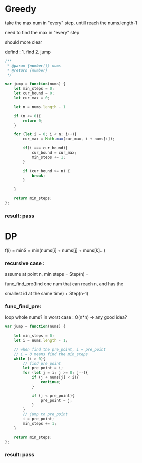 

# Greedy

take the max num in "every" step, untill reach the nums.length-1

need to find the max in "every" step

should more clear

defind : 1. find 2. jump

```js
/**
 * @param {number[]} nums
 * @return {number}
 */

var jump = function(nums) {
    let min_steps = 0;
    let cur_bound = 0;
    let cur_max = 0;

    let n = nums.length - 1

    if (n <= 0){
        return 0;
    }

    for (let i = 0; i < n; i++){
        cur_max = Math.max(cur_max, i + nums[i]);

        if(i === cur_bound){
            cur_bound = cur_max;
            min_steps += 1;
        }

        if (cur_bound >= n) {
            break;
        }

    }

    return min_steps;
};
```

### result: pass

# DP

f(i) = minS = min(nums[i] + nums[j] + muns[k]...)

### recursive case : 

assume at point n, min steps = Step(n) = 

func_find_pre(find one num that can reach n, and has the 

smallest id at the same time) + Step(n-1) 

### func_find_pre:

loop whole nums? in worst case : O(n*n) -> any good idea?



```js
var jump = function(nums) {
    
    let min_steps = 0;
    let i = nums.length - 1;

    // when find the pre_point, i = pre_point
    // i = 0 means find the min_steps
    while (i > 0){
        // find pre point
        let pre_point = i;
        for (let j = i; j >= 0; j--){
            if (j + nums[j] < i){
                continue;
            }

            if (j < pre_point){
                pre_point = j;
            }
        }
        // jump to pre_point
        i = pre_point;
        min_steps += 1;
    }

    return min_steps;
};
```

### result: pass
